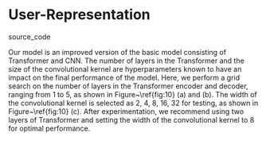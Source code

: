 # User-Representation
source_code








Our model is an improved version of the basic model consisting of Transformer and CNN. The number of layers in the Transformer and the size of the convolutional kernel are hyperparameters known to have an impact on the final performance of the model. Here, we perform a grid search on the number of layers in the Transformer encoder and decoder, ranging from 1 to 5, as shown in Figure~\ref{fig:10} (a) and (b). The width of the convolutional kernel is selected as 2, 4, 8, 16, 32 for testing, as shown in Figure~\ref{fig:10} (c). After experimentation, we recommend using two layers of Transformer and setting the width of the convolutional kernel to 8 for optimal performance.
